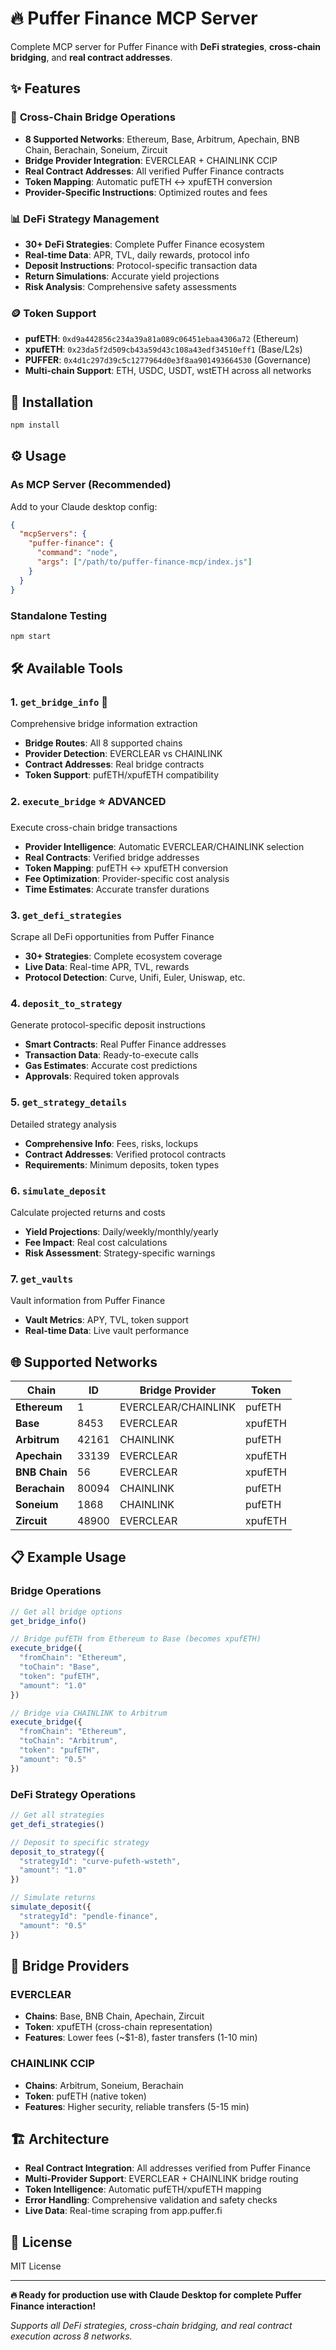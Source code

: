 # 🔥 Puffer Finance MCP Server

Complete MCP server for Puffer Finance with **DeFi strategies**, **cross-chain bridging**, and **real contract addresses**.

## ✨ Features

### 🌉 **Cross-Chain Bridge Operations**
- **8 Supported Networks**: Ethereum, Base, Arbitrum, Apechain, BNB Chain, Berachain, Soneium, Zircuit
- **Bridge Provider Integration**: EVERCLEAR + CHAINLINK CCIP
- **Real Contract Addresses**: All verified Puffer Finance contracts
- **Token Mapping**: Automatic pufETH ↔ xpufETH conversion
- **Provider-Specific Instructions**: Optimized routes and fees

### 📊 **DeFi Strategy Management**  
- **30+ DeFi Strategies**: Complete Puffer Finance ecosystem
- **Real-time Data**: APR, TVL, daily rewards, protocol info
- **Deposit Instructions**: Protocol-specific transaction data
- **Return Simulations**: Accurate yield projections
- **Risk Analysis**: Comprehensive safety assessments

### 🪙 **Token Support**
- **pufETH**: `0xd9a442856c234a39a81a089c06451ebaa4306a72` (Ethereum)
- **xpufETH**: `0x23da5f2d509cb43a59d43c108a43edf34510eff1` (Base/L2s)
- **PUFFER**: `0x4d1c297d39c5c1277964d0e3f8aa901493664530` (Governance)
- **Multi-chain Support**: ETH, USDC, USDT, wstETH across all networks

## 🚀 Installation

```bash
npm install
```

## ⚙️ Usage

### As MCP Server (Recommended)
Add to your Claude desktop config:

```json
{
  "mcpServers": {
    "puffer-finance": {
      "command": "node",
      "args": ["/path/to/puffer-finance-mcp/index.js"]
    }
  }
}
```

### Standalone Testing
```bash
npm start
```

## 🛠️ Available Tools

### 1. **`get_bridge_info`** 🌉
Comprehensive bridge information extraction
- **Bridge Routes**: All 8 supported chains
- **Provider Detection**: EVERCLEAR vs CHAINLINK
- **Contract Addresses**: Real bridge contracts
- **Token Support**: pufETH/xpufETH compatibility

### 2. **`execute_bridge`** ⭐ **ADVANCED**
Execute cross-chain bridge transactions
- **Provider Intelligence**: Automatic EVERCLEAR/CHAINLINK selection
- **Real Contracts**: Verified bridge addresses
- **Token Mapping**: pufETH ↔ xpufETH conversion
- **Fee Optimization**: Provider-specific cost analysis
- **Time Estimates**: Accurate transfer durations

### 3. **`get_defi_strategies`**
Scrape all DeFi opportunities from Puffer Finance
- **30+ Strategies**: Complete ecosystem coverage
- **Live Data**: Real-time APR, TVL, rewards
- **Protocol Detection**: Curve, Unifi, Euler, Uniswap, etc.

### 4. **`deposit_to_strategy`**
Generate protocol-specific deposit instructions
- **Smart Contracts**: Real Puffer Finance addresses
- **Transaction Data**: Ready-to-execute calls
- **Gas Estimates**: Accurate cost predictions
- **Approvals**: Required token approvals

### 5. **`get_strategy_details`**
Detailed strategy analysis
- **Comprehensive Info**: Fees, risks, lockups
- **Contract Addresses**: Verified protocol contracts
- **Requirements**: Minimum deposits, token types

### 6. **`simulate_deposit`**
Calculate projected returns and costs
- **Yield Projections**: Daily/weekly/monthly/yearly
- **Fee Impact**: Real cost calculations
- **Risk Assessment**: Strategy-specific warnings

### 7. **`get_vaults`**
Vault information from Puffer Finance
- **Vault Metrics**: APY, TVL, token support
- **Real-time Data**: Live vault performance

## 🌐 Supported Networks

| Chain | ID | Bridge Provider | Token |
|-------|----|--------------|----|
| **Ethereum** | 1 | EVERCLEAR/CHAINLINK | pufETH |
| **Base** | 8453 | EVERCLEAR | xpufETH |
| **Arbitrum** | 42161 | CHAINLINK | pufETH |
| **Apechain** | 33139 | EVERCLEAR | xpufETH |
| **BNB Chain** | 56 | EVERCLEAR | xpufETH |
| **Berachain** | 80094 | CHAINLINK | pufETH |
| **Soneium** | 1868 | CHAINLINK | pufETH |
| **Zircuit** | 48900 | EVERCLEAR | xpufETH |

## 📋 Example Usage

### Bridge Operations
```javascript
// Get all bridge options
get_bridge_info()

// Bridge pufETH from Ethereum to Base (becomes xpufETH)
execute_bridge({
  "fromChain": "Ethereum",
  "toChain": "Base", 
  "token": "pufETH",
  "amount": "1.0"
})

// Bridge via CHAINLINK to Arbitrum
execute_bridge({
  "fromChain": "Ethereum",
  "toChain": "Arbitrum",
  "token": "pufETH", 
  "amount": "0.5"
})
```

### DeFi Strategy Operations
```javascript
// Get all strategies
get_defi_strategies()

// Deposit to specific strategy
deposit_to_strategy({
  "strategyId": "curve-pufeth-wsteth",
  "amount": "1.0"
})

// Simulate returns
simulate_deposit({
  "strategyId": "pendle-finance",
  "amount": "0.5"
})
```

## 🔧 Bridge Providers

### **EVERCLEAR** 
- **Chains**: Base, BNB Chain, Apechain, Zircuit
- **Token**: xpufETH (cross-chain representation)
- **Features**: Lower fees (~$1-8), faster transfers (1-10 min)

### **CHAINLINK CCIP**
- **Chains**: Arbitrum, Soneium, Berachain  
- **Token**: pufETH (native token)
- **Features**: Higher security, reliable transfers (5-15 min)

## 🏗️ Architecture

- **Real Contract Integration**: All addresses verified from Puffer Finance
- **Multi-Provider Support**: EVERCLEAR + CHAINLINK bridge routing
- **Token Intelligence**: Automatic pufETH/xpufETH mapping
- **Error Handling**: Comprehensive validation and safety checks
- **Live Data**: Real-time scraping from app.puffer.fi

## 📄 License

MIT License

---

**🔥 Ready for production use with Claude Desktop for complete Puffer Finance interaction!**

*Supports all DeFi strategies, cross-chain bridging, and real contract execution across 8 networks.*